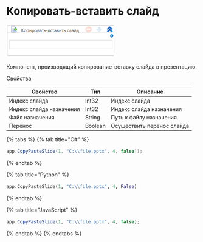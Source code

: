 # Копировать-вставить слайд

![](<../../../.gitbook/assets/image (404).png>)



Компонент, производящий копирование-вставку слайда в презентацию.

Свойства

| Свойство                 | Тип     | Описание                   |
| ------------------------ | ------- | -------------------------- |
| Индекс слайда            | Int32   | Индекс слайда              |
| Индекс слайда назначения | Int32   | Индекс слайда назначения   |
| Файл назначения          | String  | Путь к файлу назначения    |
| Перенос                  | Boolean | Осуществить перенос слайда |

{% tabs %}
{% tab title="C#" %}
```csharp
app.CopyPasteSlide(1, "C:\\file.pptx", 4, false]);
```
{% endtab %}

{% tab title="Python" %}
```python
app.CopyPasteSlide(1, "C:\\file.pptx", 4, False)
```
{% endtab %}

{% tab title="JavaScript" %}
```javascript
app.CopyPasteSlide(1, "C:\\file.pptx", 4, false);
```
{% endtab %}
{% endtabs %}
